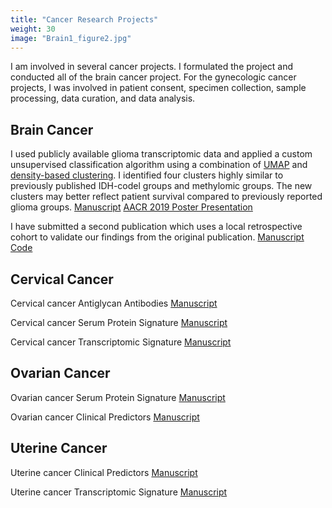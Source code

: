 ```yaml
---
title: "Cancer Research Projects"
weight: 30
image: "Brain1_figure2.jpg"
---
```


I am involved in several cancer projects. I formulated the project and conducted all of the brain cancer project. For the gynecologic cancer projects, I was involved in patient consent, specimen collection, sample processing, data curation, and data analysis.

## Brain Cancer
I used publicly available glioma transcriptomic data and applied a custom unsupervised classification algorithm using a combination of [UMAP](https://umap-learn.readthedocs.io/en/latest/) and [density-based clustering](https://citeseerx.ist.psu.edu/viewdoc/summary?doi=10.1.1.121.9220). I identified four clusters highly similar to previously published IDH-codel groups and methylomic groups. The new clusters may better reflect patient survival compared to previously reported glioma groups.
[Manuscript](https://www.ncbi.nlm.nih.gov/pmc/articles/PMC7692499/)
[AACR 2019 Poster Presentation](https://drive.google.com/file/d/1wXC0KHW8G7mtk3vVksCtgmrueqz6VTCg/view?usp=sharing)

I have submitted a second publication which uses a local retrospective cohort to validate our findings from the original publication.
[Manuscript](https://augustauniversity.box.com/s/txaqjm88mngju5h5syxg7lbfqk9hi8fd)
[Code](https://github.com/pmtran5884/Brain-paper-2)

## Cervical Cancer
Cervical cancer Antiglycan Antibodies [Manuscript](https://www.gynecologiconcology-online.net/article/S0090-8258(20)30023-8/fulltext)

Cervical cancer Serum Protein Signature [Manuscript](https://www.ncbi.nlm.nih.gov/pmc/articles/PMC7601905/)

Cervical cancer Transcriptomic Signature [Manuscript](https://europepmc.org/article/PMC/7269782)

## Ovarian Cancer
Ovarian cancer Serum Protein Signature [Manuscript](https://www.sciencedirect.com/science/article/abs/pii/S0090825818315154)

Ovarian cancer Clinical Predictors [Manuscript](https://europepmc.org/article/med/33155151)

## Uterine Cancer
Uterine cancer Clinical Predictors [Manuscript](https://europepmc.org/article/med/31796203)

Uterine cancer Transcriptomic Signature [Manuscript](https://europepmc.org/article/med/32067813)
